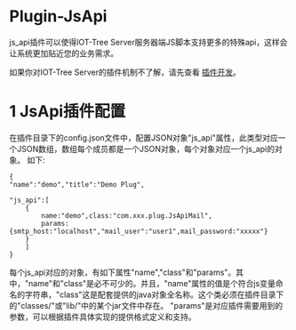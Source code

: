 


Plugin-JsApi
==


js_api插件可以使得IOT-Tree Server服务器端JS脚本支持更多的特殊api，这样会让系统更加贴近您的业务需求。

如果你对IOT-Tree Server的插件机制不了解，请先查看 [插件开发][plug]。

# 1 JsApi插件配置

在插件目录下的config.json文件中，配置JSON对象"js_api"属性，此类型对应一个JSON数组，数组每个成员都是一个JSON对象，每个对象对应一个js_api的对象。
如下:
```
{
"name":"demo","title":"Demo Plug",

"js_api":[
	{
		name:"demo",class:"com.xxx.plug.JsApiMail",
		params:{smtp_host:"localhost","mail_user":"user1",mail_password:"xxxxx"}
	}
	]
}
```
每个js_api对应的对象，有如下属性"name","class"和"params"。其中，"name"和"class"是必不可少的。并且，"name"属性的值是个符合js变量命名的字符串，"class"这是配套提供的java对象全名称。这个类必须在插件目录下的"classes/"或"lib/"中的某个jar文件中存在。
"params"是对应插件需要用到的参数，可以根据插件具体实现的提供格式定义和支持。



[plug]: ./adv_plugin.md
